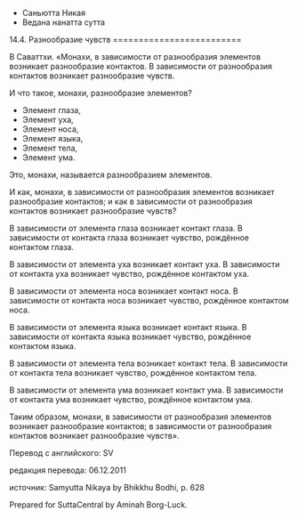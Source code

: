 









* Саньютта Никая
* Ведана нанатта сутта


14\.4\. Разнообразие чувств
\=\=\=\=\=\=\=\=\=\=\=\=\=\=\=\=\=\=\=\=\=\=\=\=\=



В Саваттхи\. «Монахи, в зависимости от разнообразия элементов возникает разнообразие контактов\. В зависимости от разнообразия контактов возникает разнообразие чувств\.


И что такое, монахи, разнообразие элементов?


* Элемент глаза,
* Элемент уха,
* Элемент носа,
* Элемент языка,
* Элемент тела,
* Элемент ума\.


Это, монахи, называется разнообразием элементов\.


И как, монахи, в зависимости от разнообразия элементов возникает разнообразие контактов; и как в зависимости от разнообразия контактов возникает разнообразие чувств?


В зависимости от элемента глаза возникает контакт глаза\. В зависимости от контакта глаза возникает чувство, рождённое контактом глаза\.


В зависимости от элемента уха возникает контакт уха\. В зависимости от контакта уха возникает чувство, рождённое контактом уха\.


В зависимости от элемента носа возникает контакт носа\. В зависимости от контакта носа возникает чувство, рождённое контактом носа\.


В зависимости от элемента языка возникает контакт языка\. В зависимости от контакта языка возникает чувство, рождённое контактом языка\.


В зависимости от элемента тела возникает контакт тела\. В зависимости от контакта тела возникает чувство, рождённое контактом тела\.


В зависимости от элемента ума возникает контакт ума\. В зависимости от контакта ума возникает чувство, рождённое контактом ума\.


Таким образом, монахи, в зависимости от разнообразия элементов возникает разнообразие контактов; в зависимости от разнообразия контактов возникает разнообразие чувств»\.



Перевод с английского: SV


редакция перевода: 06\.12\.2011


источник: Samyutta Nikaya by Bhikkhu Bodhi, p\. 628


Prepared for SuttaCentral by Aminah Borg\-Luck\.






